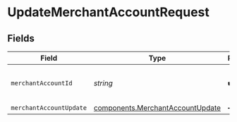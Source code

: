 # UpdateMerchantAccountRequest


## Fields

| Field                                                                                | Type                                                                                 | Required                                                                             | Description                                                                          | Example                                                                              |
| ------------------------------------------------------------------------------------ | ------------------------------------------------------------------------------------ | ------------------------------------------------------------------------------------ | ------------------------------------------------------------------------------------ | ------------------------------------------------------------------------------------ |
| `merchantAccountId`                                                                  | *string*                                                                             | :heavy_check_mark:                                                                   | The unique ID for a merchant account.                                                | plantly-uk                                                                           |
| `merchantAccountUpdate`                                                              | [components.MerchantAccountUpdate](../../models/components/merchantaccountupdate.md) | :heavy_minus_sign:                                                                   | N/A                                                                                  |                                                                                      |